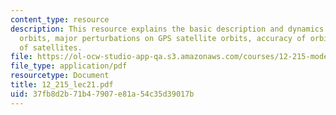 ```yaml
---
content_type: resource
description: This resource explains the basic description and dynamics of satellite
  orbits, major perturbations on GPS satellite orbits, accuracy of orbits, and health
  of satellites.
file: https://ol-ocw-studio-app-qa.s3.amazonaws.com/courses/12-215-modern-navigation-fall-2006/37fb8d2b71b47907e81a54c35d39017b_12_215_lec21.pdf
file_type: application/pdf
resourcetype: Document
title: 12_215_lec21.pdf
uid: 37fb8d2b-71b4-7907-e81a-54c35d39017b
---
```

